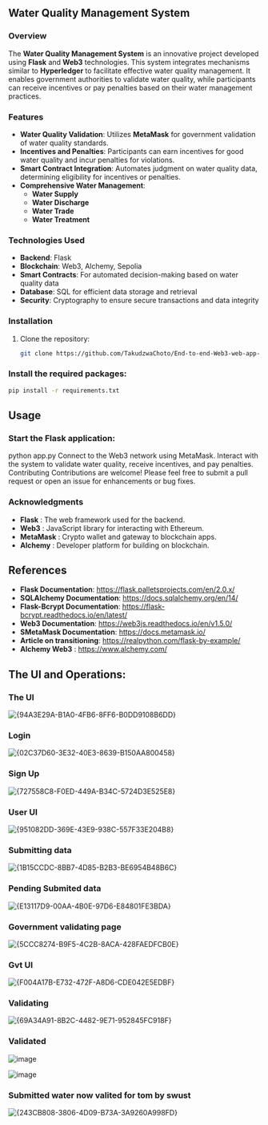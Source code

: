 ## Water Quality Management System

### Overview
The **Water Quality Management System** is an innovative project developed using **Flask** and **Web3** technologies. This system integrates mechanisms similar to **Hyperledger** to facilitate effective water quality management. It enables government authorities to validate water quality, while participants can receive incentives or pay penalties based on their water management practices.

### Features
- **Water Quality Validation**: Utilizes **MetaMask** for government validation of water quality standards.
- **Incentives and Penalties**: Participants can earn incentives for good water quality and incur penalties for violations.
- **Smart Contract Integration**: Automates judgment on water quality data, determining eligibility for incentives or penalties.
- **Comprehensive Water Management**:
  - **Water Supply**
  - **Water Discharge**
  - **Water Trade**
  - **Water Treatment**

### Technologies Used
- **Backend**: Flask
- **Blockchain**: Web3, Alchemy, Sepolia
- **Smart Contracts**: For automated decision-making based on water quality data
- **Database**: SQL for efficient data storage and retrieval
- **Security**: Cryptography to ensure secure transactions and data integrity

### Installation
1. Clone the repository:
   ```bash
   git clone https://github.com/TakudzwaChoto/End-to-end-Web3-web-app-for-water-quality-management.git
   ```
### Install the required packages:

 ```bash
pip install -r requirements.txt
 ```
## Usage
### Start the Flask application:
python app.py
Connect to the Web3 network using MetaMask.
Interact with the system to validate water quality, receive incentives, and pay penalties.
Contributing
Contributions are welcome! Please feel free to submit a pull request or open an issue for enhancements or bug fixes.

### Acknowledgments
- **Flask** : The web framework used for the backend.
- **Web3** : JavaScript library for interacting with Ethereum.
- **MetaMask** : Crypto wallet and gateway to blockchain apps.
- **Alchemy** : Developer platform for building on blockchain.

## References
- **Flask Documentation**: https://flask.palletsprojects.com/en/2.0.x/
- **SQLAlchemy Documentation**: https://docs.sqlalchemy.org/en/14/
- **Flask-Bcrypt Documentation**: https://flask-bcrypt.readthedocs.io/en/latest/
- **Web3 Documentation**: https://web3js.readthedocs.io/en/v1.5.0/
- **SMetaMask Documentation**: https://docs.metamask.io/
- **Article on transitioning**: https://realpython.com/flask-by-example/
- **Alchemy Web3**            : https://www.alchemy.com/


## The UI and Operations:
### The UI
![{94A3E29A-B1A0-4FB6-8FF6-B0DD9108B6DD}](https://github.com/user-attachments/assets/c66ef1aa-10a9-4059-841d-2bdf6c5bb1d1)

### Login
![{02C37D60-3E32-40E3-8639-B150AA800458}](https://github.com/user-attachments/assets/c12ae1d2-221f-4ba7-ad30-7ab877d4e964)

### Sign Up
![{727558C8-F0ED-449A-B34C-5724D3E525E8}](https://github.com/user-attachments/assets/115ab0fe-18c3-4834-92c9-d18cd7b34020)

### User UI
![{951082DD-369E-43E9-938C-557F33E204B8}](https://github.com/user-attachments/assets/f54c5f89-eadc-43ac-9963-e831ba0b8d69)

### Submitting data
![{1B15CCDC-8BB7-4D85-B2B3-BE6954B48B6C}](https://github.com/user-attachments/assets/49c1bbb2-12f6-4a66-8fbe-7a4bd4455fca)

###  Pending Submited data
![{E13117D9-00AA-4B0E-97D6-E84801FE3BDA}](https://github.com/user-attachments/assets/30ce8c13-acbe-49ff-a867-f0cf1cc64928)

### Government validating page
![{5CCC8274-B9F5-4C2B-8ACA-428FAEDFCB0E}](https://github.com/user-attachments/assets/bdc72bf9-cecf-4a92-b4e8-0a52320a044a)

### Gvt UI
![{F004A17B-E732-472F-A8D6-CDE042E5EDBF}](https://github.com/user-attachments/assets/a32709ca-1396-4b8c-82d8-622397e11653)

### Validating 
![{69A34A91-8B2C-4482-9E71-952845FC918F}](https://github.com/user-attachments/assets/9227f01f-6237-4a25-8434-b23016658b0d)

### Validated
![image](https://github.com/user-attachments/assets/d3930758-aa0a-4722-a998-68efb7b24dac)

![image](https://github.com/user-attachments/assets/a9d64dab-3041-4067-b549-8cff030dda60)

### Submitted water now valited for tom by swust
![{243CB808-3806-4D09-B73A-3A9260A998FD}](https://github.com/user-attachments/assets/a9288273-0712-4c16-8983-6d5f21793962)







